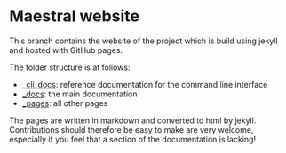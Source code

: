 # Maestral website

This branch contains the website of the project which is build using jekyll and hosted
with GitHub pages.

The folder structure is at follows:

* [_cli_docs](https://github.com/SamSchott/maestral/tree/website/_cli_docs): reference documentation for the command line interface
* [_docs](https://github.com/SamSchott/maestral/tree/website/_docs): the main documentation
* [_pages](https://github.com/SamSchott/maestral/tree/website/_pages): all other pages

The pages are written in markdown and converted to html by jekyll. Contributions should
therefore be easy to make are very welcome, especially if you feel that a section of the
documentation is lacking!
